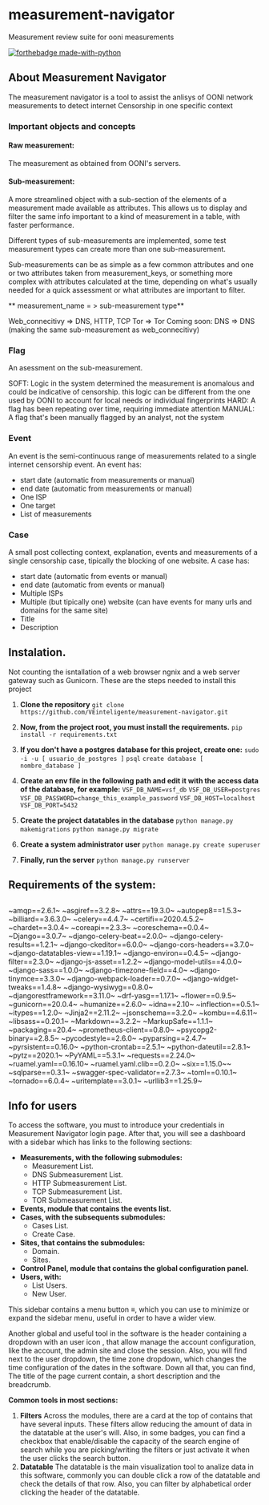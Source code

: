 # measurement-navigator
Measurement review suite for ooni measurements

[![forthebadge made-with-python](http://ForTheBadge.com/images/badges/made-with-python.svg)](https://www.python.org/)

## About Measurement Navigator

The measurement navigator is a tool to assist the anlisys of OONI network measurements to detect internet Censorship in one specific context

### Important objects and concepts

#### Raw measurement: 
The measurement as obtained from OONI's servers.

#### Sub-measurement:
A more streamlined object with a sub-section of the elements of a measurement made available as attributes. This allows us to display and filter the same info important to a kind of measurement in a table, with faster performance.

Different types of sub-measurements are implemented, some test measurement types can create more than one sub-measurement. 

Sub-measurements can be as simple as a few common attributes and one or two attributes taken from measurement_keys, or something more complex with attributes calculated at the time, depending on what's usually needed for a quick assessment or what attributes are important to filter.

** measurement_name = > sub-measurement type**

Web_connecitivy => DNS, HTTP, TCP
Tor => Tor
Coming soon: DNS => DNS (making the same sub-measurement as web_connecitivy)

### Flag
An asessment on the sub-measurement.

SOFT: Logic in the system determined the measurement is anomalous and could be indicative of censorship. this logic can be different from the one used by OONI to account for local needs or individual fingerprints
HARD: A flag has been repeating over time, requiring immediate attention 
MANUAL: A flag that's been manually flagged by an analyst, not the system

### Event
An event is the semi-continuous range of measurements related to a single internet censorship event.
An event has:
* start date (automatic from measurements or manual)
* end date (automatic from measurements or manual)
* One ISP
* One target
* List of measurements

### Case
A small post collecting context, explanation, events and measurements of a single censorship case, tipically the blocking of one website.
A case has:
* start date (automatic from events or manual)
* end date (automatic from events or manual)
* Multiple ISPs
* Multiple (but tipically one) website (can have events for many urls and domains for the same site)
* Title
* Description

## Instalation.

Not counting the isntallation of a web browser ngnix and a web server gateway such as Gunicorn. These are the steps needed to install this project

1. **Clone the repository**
`git clone https://github.com/VEinteligente/measurement-navigator.git`

2. **Now, from the project root, you must install the requirements.**
`pip install -r requirements.txt`

3. **If you don't have a postgres database for this project, create one:**
`sudo -i -u [ usuario_de_postgres ]`
`psql`
`create database [ nombre_database ]`

4. **Create an env file in the following path and edit it with the access data of the database, for example:**
`
    VSF_DB_NAME=vsf_db
`
`
    VSF_DB_USER=postgres
`
`
    VSF_DB_PASSWORD=change_this_example_password
`
`
    VSF_DB_HOST=localhost
`
`
    VSF_DB_PORT=5432 
`

5. **Create the project datatables in the database**
`python manage.py makemigrations`
`python manage.py migrate`

6. **Create a system administrator user**
`python manage.py create superuser`

7. **Finally, run the server**
`python manage.py runserver`

##
## Requirements of the system:
##
~amqp==2.6.1~
~asgiref==3.2.8~
~attrs==19.3.0~
~autopep8==1.5.3~
~billiard==3.6.3.0~
~celery==4.4.7~
~certifi==2020.4.5.2~
~chardet==3.0.4~
~coreapi==2.3.3~
~coreschema==0.0.4~
~Django==3.0.7~
~django-celery-beat==2.0.0~
~django-celery-results==1.2.1~
~django-ckeditor==6.0.0~
~django-cors-headers==3.7.0~
~django-datatables-view==1.19.1~
~django-environ==0.4.5~
~django-filter==2.3.0~
~django-js-asset==1.2.2~
~django-model-utils==4.0.0~
~django-sass==1.0.0~
~django-timezone-field==4.0~
~django-tinymce==3.3.0~
~django-webpack-loader==0.7.0~
~django-widget-tweaks==1.4.8~
~django-wysiwyg==0.8.0~
~djangorestframework==3.11.0~
~drf-yasg==1.17.1~
~flower==0.9.5~
~gunicorn==20.0.4~
~humanize==2.6.0~
~idna==2.10~
~inflection==0.5.1~
~itypes==1.2.0~
~Jinja2==2.11.2~
~jsonschema==3.2.0~
~kombu==4.6.11~
~libsass==0.20.1~
~Markdown==3.2.2~
~MarkupSafe==1.1.1~
~packaging==20.4~
~prometheus-client==0.8.0~
~psycopg2-binary==2.8.5~
~pycodestyle==2.6.0~
~pyparsing==2.4.7~
~pyrsistent==0.16.0~
~python-crontab==2.5.1~
~python-dateutil==2.8.1~
~pytz==2020.1~
~PyYAML==5.3.1~
~requests==2.24.0~
~ruamel.yaml==0.16.10~
~ruamel.yaml.clib==0.2.0~
~six==1.15.0~~
~sqlparse==0.3.1~
~swagger-spec-validator==2.7.3~
~toml==0.10.1~
~tornado==6.0.4~
~uritemplate==3.0.1~
~urllib3==1.25.9~


## Info for users 

To access the software, you must to introduce your credentials in Measurement Navigator login page. After that, you will see a dashboard with a sidebar which has links to the following sections:

- **Measurements, with the following submodules:**
    -   Measurement List.
    -   DNS Submeasurement List.
    -   HTTP Submeasurement List.
    -   TCP Submeasurement List.
    -   TOR Submeasurement List.
- **Events, module that contains the events list.**
- **Cases, with the subsequents submodules:**
    - Cases List.
    - Create Case.
- **Sites, that contains the submodules:**
    - Domain.
    - Sites.
- **Control Panel, module that contains the global configuration panel.**
- **Users, with:**
    - List Users.
    - New User.

This sidebar contains a menu button ≡, which you can use to minimize or expand the sidebar menu, useful in order to have a wider view.

Another global and useful tool in the software is the header containing a dropdown with an user icon , that allow manage the account configuration, like the account, the admin site and close the session. Also, you will find next to the user dropdown, the time zone dropdown, which changes the time configuration of the dates in the software. Down all that, you can find, The title of the page current contain, a short description and the breadcrumb. 

**Common tools in most sections:**

1. **Filters**
    Across the modules, there are a card at the top of contains that have several inputs. These filters allow reducing the amount of data in the datatable at the user's will. Also, in some badges, you can find a checkbox that enable/disable the capacity of the search engine of search while you are picking/writing the filters or just activate it when the user clicks the search button.
2. **Datatable**
    The datatable is the main visualization tool to analize data in this software, commonly you can double click a row of the datatable and check the details of that row. Also, you can filter by alphabetical order clicking the header of the datatable.



